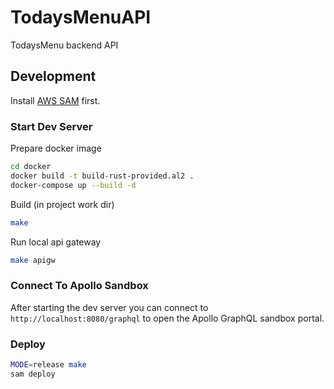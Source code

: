 # TodaysMenuAPI

TodaysMenu backend API

## Development

Install [AWS SAM][SAM] first.

### Start Dev Server

Prepare docker image

```sh
cd docker
docker build -t build-rust-provided.al2 .
docker-compose up --build -d
```

Build (in project work dir)

```sh
make
```

Run local api gateway

```sh
make apigw
```

### Connect To Apollo Sandbox

After starting the dev server you can connect to
`http://localhost:8080/graphql` to open the Apollo
GraphQL sandbox portal.

### Deploy

```sh
MODE=release make
sam deploy
```

[SAM]: https://docs.aws.amazon.com/serverless-application-model/latest/developerguide/index.html
